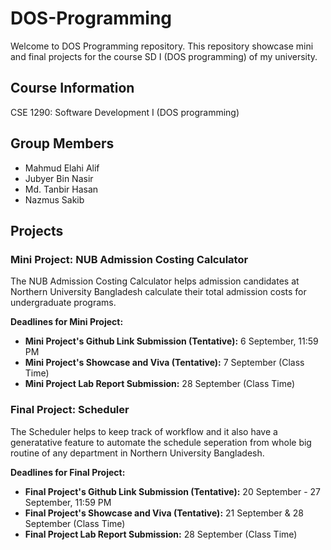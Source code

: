 # DOS-Programming

Welcome to DOS Programming repository. This repository showcase mini and final projects for the course SD I (DOS programming) of my university.

## Course Information

CSE 1290: Software Development I (DOS programming)

## Group Members
- Mahmud Elahi Alif
- Jubyer Bin Nasir 
- Md. Tanbir Hasan
- Nazmus Sakib

## Projects

### Mini Project: NUB Admission Costing Calculator

The NUB Admission Costing Calculator helps admission candidates at Northern University Bangladesh calculate their total admission costs for undergraduate programs.

**Deadlines for Mini Project:**

- **Mini Project's Github Link Submission (Tentative):** 6 September, 11:59 PM
- **Mini Project's Showcase and Viva (Tentative):** 7 September (Class Time)
- **Mini Project Lab Report Submission:** 28 September (Class Time)

### Final Project: Scheduler

The Scheduler helps to keep track of workflow and it also have a generatative feature to automate the schedule seperation from whole big routine of any department in Northern University Bangladesh.

**Deadlines for Final Project:**
- **Final Project's Github Link Submission (Tentative):** 20 September - 27 September, 11:59 PM
- **Final Project's Showcase and Viva (Tentative):** 21 September & 28 September (Class Time)
- **Final Project Lab Report Submission:** 28 September (Class Time)
